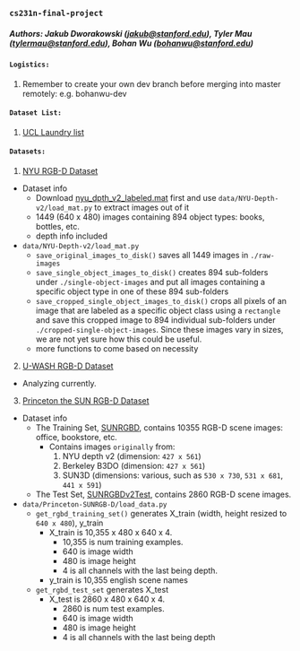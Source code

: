 ### `cs231n-final-project`
##### Authors: Jakub Dworakowski (jakub@stanford.edu), Tyler Mau (tylermau@stanford.edu), Bohan Wu (bohanwu@stanford.edu)

#### `Logistics:`
1. Remember to create your own dev branch before merging into master remotely: e.g. bohanwu-dev

#### `Dataset List:`
1. [UCL Laundry list](http://www0.cs.ucl.ac.uk/staff/M.Firman/RGBDdatasets/)

#### `Datasets:`
1. [NYU RGB-D Dataset](http://cs.nyu.edu/~silberman/datasets/nyu_depth_v2.html)
* Dataset info
    * Download [nyu_dpth_v2_labeled.mat](http://horatio.cs.nyu.edu/mit/silberman/nyu_depth_v2/nyu_depth_v2_labeled.mat) first and use `data/NYU-Depth-v2/load_mat.py` to extract images out of it 
    * 1449 (640 x 480) images containing 894 object types: books, bottles, etc.
    * depth info included
* `data/NYU-Depth-v2/load_mat.py`
    * `save_original_images_to_disk()` saves all 1449 images in `./raw-images`
    * `save_single_object_images_to_disk()` creates 894 sub-folders under `./single-object-images` and put all images containing a specific object type in one of these 894 sub-folders
    * `save_cropped_single_object_images_to_disk()` crops all pixels of an image that are labeled as a specific object class using a `rectangle` and save this cropped image to 894 individual sub-folders under `./cropped-single-object-images`. Since these images vary in sizes, we are not yet sure how this could be useful. 
    * more functions to come based on necessity
2. [U-WASH RGB-D Dataset](http://rgbd-dataset.cs.washington.edu/dataset/rgbd-scenes-v2/)
* Analyzing currently.
3. [Princeton the SUN RGB-D Dataset](http://rgbd.cs.princeton.edu/challenge.html)
* Dataset info
    * The Training Set, [SUNRGBD](http://rgbd.cs.princeton.edu/data/SUNRGBD.zip), contains 10355 RGB-D scene images: office, bookstore, etc.
        * Contains images `originally` from:
            1. NYU depth v2 (dimension: `427 x 561`)
            2. Berkeley B3DO (dimension: `427 x 561`)
            3. SUN3D (dimensions: various, such as `530 x 730`, `531 x 681`, `441 x 591`)
    * The Test Set, [SUNRGBDv2Test](http://rgbd.cs.princeton.edu/data/LSUN/SUNRGBDLSUNTest.zip), contains 2860 RGB-D scene images.
* `data/Princeton-SUNRGB-D/load_data.py`
    * `get_rgbd_training_set()` generates X_train (width, height resized to `640 x 480`), y_train
        * X_train is 10,355 x 480 x 640 x 4. 
            * 10,355 is num training examples.
            * 640 is image width
            * 480 is image height
            * 4 is all channels with the last being depth. 
        * y_train is 10,355 english scene names
    * `get_rgbd_test_set` generates X_test
        * X_test is 2860 x 480 x 640 x 4. 
            * 2860 is num test examples.
            * 640 is image width
            * 480 is image height
            * 4 is all channels with the last being depth


